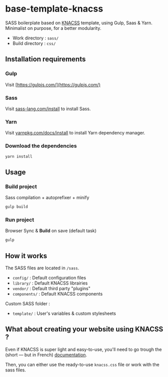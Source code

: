 # base-template-knacss


SASS boilerplate based on [KNACSS](https://github.com/alsacreations/KNACSS) template, using Gulp, Saas & Yarn. Minimalist on purpose, for a better modularity.

* Work directory  : `sass/` 
* Build directory : `css/`

## Installation requirements

### Gulp

Visit [https://gulpjs.com/](https://gulpjs.com/)

### Sass

Visit [sass-lang.com/install](http://sass-lang.com/install) to install Sass.

### Yarn

Visit [yarnpkg.com/docs/install](https://yarnpkg.com/docs/install/#mac-tab) to install Yarn dependency manager.

### Download the dependencies

```bash
yarn install
```

## Usage 

### Build project
Sass compilation + autoprefixer + minify
```bash
gulp build
```

### Run project
Browser Sync & **Build** on save (default task)
```bash
gulp
```

## How it works

The SASS files are located in `/sass`.
* `config/` : Default configuration files
* `library/` : Default KNACSS librairies
* `vendor/` : Default third party "plugins"
* `components/` : Default KNACSS components

Custom SASS folder :
* `template/` : User's variables & custom stylesheets

## What about creating your website using KNACSS ?

Even if KNACSS is super light and easy-to-use, you'll need to go trough the (short — but in French) [documentation](https://www.knacss.com/doc.html).

Then, you can either use the ready-to-use `knacss.css` file or work with the sass files.